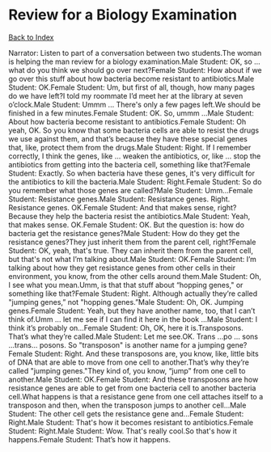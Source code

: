 # Review for a Biology Examination
[Back to Index](https://github.com/windows10010/tpoExtractor/blog/master/README.md)

Narrator: Listen to part of a conversation between two students.The woman is helping the man review for a biology examination.Male Student: OK, so ... what do you think we should go over next?Female Student: How about if we go over this stuff about how bacteria become resistant to antibiotics.Male Student: OK.Female Student: Um, but first of all, though, how many pages do we have left?I told my roommate I’d meet her at the library at seven o’clock.Male Student: Ummm ... There's only a few pages left.We should be finished in a few minutes.Female Student: OK. So, ummm ...Male Student: About how bacteria become resistant to antibiotics.Female Student: Oh yeah, OK. So you know that some bacteria cells are able to resist the drugs we use against them, and that’s because they have these special genes that, like, protect them from the drugs.Male Student: Right. If I remember correctly, I think the genes, like ... weaken the antibiotics, or, like ... stop the antibiotics from getting into the bacteria cell, something like that?Female Student: Exactly. So when bacteria have these genes, it's very difficult for the antibiotics to kill the bacteria.Male Student: Right.Female Student: So do you remember what those genes are called?Male Student: Umm…Female Student: Resistance genes.Male Student: Resistance genes. Right. Resistance genes. OK.Female Student: And that makes sense, right?Because they help the bacteria resist the antibiotics.Male Student: Yeah, that makes sense. OK.Female Student: OK. But the question is: how do bacteria get the resistance genes?Male Student: How do they get the resistance genes?They just inherit them from the parent cell, right?Female Student: OK, yeah, that's true. They can inherit them from the parent cell, but that's not what I’m talking about.Male Student: OK.Female Student: I’m talking about how they get resistance genes from other cells in their environment, you know, from the other cells around them.Male Student: Oh, I see what you mean.Umm, is that that stuff about “hopping genes," or something like that?Female Student: Right. Although actually they’re called "jumping genes,” not "hopping genes.”Male Student: Oh, OK. Jumping genes.Female Student: Yeah, but they have another name, too, that I can’t think of.Umm ... let me see if I can find it here in the book ...Male Student: I think it’s probably on…Female Student: Oh, OK, here it is.Transposons. That’s what they’re called.Male Student: Let me see.OK. Trans …po ... sons …trans... posons. So "transposon" is another name for a jumping gene?Female Student: Right. And these transposons are, you know, like, little bits of DNA that are able to move from one cell to another.That’s why they’re called "jumping genes."They kind of, you know, “jump” from one cell to another.Male Student: OK.Female Student: And these transposons are how resistance genes are able to get from one bacteria cell to another bacteria cell.What happens is that a resistance gene from one cell attaches itself to a transposon and then, when the transposon jumps to another cell...Male Student: The other cell gets the resistance gene and...Female Student: Right.Male Student: That's how it becomes resistant to antibiotics.Female Student: Right.Male Student: Wow. That's really cool.So that's how it happens.Female Student: That’s how it happens.